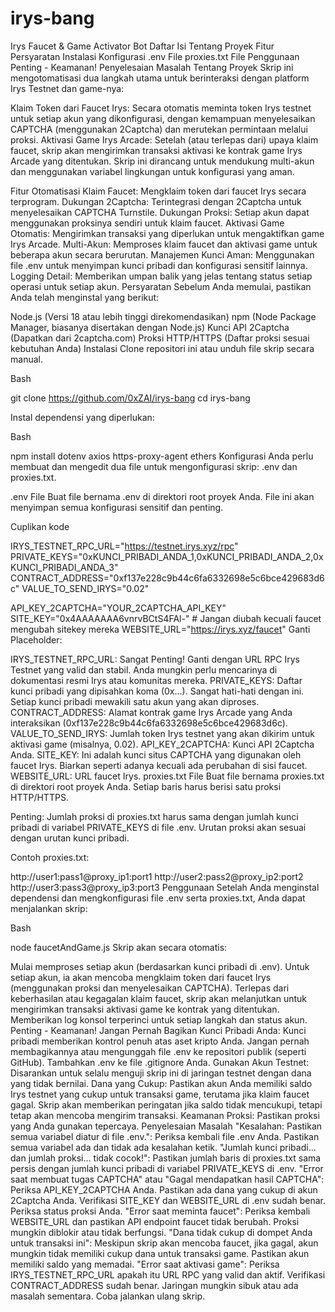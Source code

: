 # irys-bang

Irys Faucet & Game Activator Bot
Daftar Isi
Tentang Proyek
Fitur
Persyaratan
Instalasi
Konfigurasi
.env File
proxies.txt File
Penggunaan
Penting - Keamanan!
Penyelesaian Masalah
Tentang Proyek
Skrip ini mengotomatisasi dua langkah utama untuk berinteraksi dengan platform Irys Testnet dan game-nya:

Klaim Token dari Faucet Irys: Secara otomatis meminta token Irys testnet untuk setiap akun yang dikonfigurasi, dengan kemampuan menyelesaikan CAPTCHA (menggunakan 2Captcha) dan merutekan permintaan melalui proksi.
Aktivasi Game Irys Arcade: Setelah (atau terlepas dari) upaya klaim faucet, skrip akan mengirimkan transaksi aktivasi ke kontrak game Irys Arcade yang ditentukan.
Skrip ini dirancang untuk mendukung multi-akun dan menggunakan variabel lingkungan untuk konfigurasi yang aman.

Fitur
Otomatisasi Klaim Faucet: Mengklaim token dari faucet Irys secara terprogram.
Dukungan 2Captcha: Terintegrasi dengan 2Captcha untuk menyelesaikan CAPTCHA Turnstile.
Dukungan Proksi: Setiap akun dapat menggunakan proksinya sendiri untuk klaim faucet.
Aktivasi Game Otomatis: Mengirimkan transaksi yang diperlukan untuk mengaktifkan game Irys Arcade.
Multi-Akun: Memproses klaim faucet dan aktivasi game untuk beberapa akun secara berurutan.
Manajemen Kunci Aman: Menggunakan file .env untuk menyimpan kunci pribadi dan konfigurasi sensitif lainnya.
Logging Detail: Memberikan umpan balik yang jelas tentang status setiap operasi untuk setiap akun.
Persyaratan
Sebelum Anda memulai, pastikan Anda telah menginstal yang berikut:

Node.js (Versi 18 atau lebih tinggi direkomendasikan)
npm (Node Package Manager, biasanya disertakan dengan Node.js)
Kunci API 2Captcha (Dapatkan dari 2captcha.com)
Proksi HTTP/HTTPS (Daftar proksi sesuai kebutuhan Anda)
Instalasi
Clone repositori ini atau unduh file skrip secara manual.

Bash

git clone https://github.com/0xZAI/irys-bang
cd irys-bang


Instal dependensi yang diperlukan:

Bash

npm install dotenv axios https-proxy-agent ethers
Konfigurasi
Anda perlu membuat dan mengedit dua file untuk mengonfigurasi skrip: .env dan proxies.txt.

.env File
Buat file bernama .env di direktori root proyek Anda. File ini akan menyimpan semua konfigurasi sensitif dan penting.

Cuplikan kode

IRYS_TESTNET_RPC_URL="https://testnet.irys.xyz/rpc"
PRIVATE_KEYS="0xKUNCI_PRIBADI_ANDA_1,0xKUNCI_PRIBADI_ANDA_2,0xKUNCI_PRIBADI_ANDA_3"
CONTRACT_ADDRESS="0xf137e228c9b44c6fa6332698e5c6bce429683d6c"
VALUE_TO_SEND_IRYS="0.02"

API_KEY_2CAPTCHA="YOUR_2CAPTCHA_API_KEY"
SITE_KEY="0x4AAAAAAA6vnrvBCtS4FAl-" # Jangan diubah kecuali faucet mengubah sitekey mereka
WEBSITE_URL="https://irys.xyz/faucet"
Ganti Placeholder:

IRYS_TESTNET_RPC_URL: Sangat Penting! Ganti dengan URL RPC Irys Testnet yang valid dan stabil. Anda mungkin perlu mencarinya di dokumentasi resmi Irys atau komunitas mereka.
PRIVATE_KEYS: Daftar kunci pribadi yang dipisahkan koma (0x...). Sangat hati-hati dengan ini. Setiap kunci pribadi mewakili satu akun yang akan diproses.
CONTRACT_ADDRESS: Alamat kontrak game Irys Arcade yang Anda interaksikan (0xf137e228c9b44c6fa6332698e5c6bce429683d6c).
VALUE_TO_SEND_IRYS: Jumlah token Irys testnet yang akan dikirim untuk aktivasi game (misalnya, 0.02).
API_KEY_2CAPTCHA: Kunci API 2Captcha Anda.
SITE_KEY: Ini adalah kunci situs CAPTCHA yang digunakan oleh faucet Irys. Biarkan seperti adanya kecuali ada perubahan di sisi faucet.
WEBSITE_URL: URL faucet Irys.
proxies.txt File
Buat file bernama proxies.txt di direktori root proyek Anda. Setiap baris harus berisi satu proksi HTTP/HTTPS.

Penting: Jumlah proksi di proxies.txt harus sama dengan jumlah kunci pribadi di variabel PRIVATE_KEYS di file .env. Urutan proksi akan sesuai dengan urutan kunci pribadi.

Contoh proxies.txt:

http://user1:pass1@proxy_ip1:port1
http://user2:pass2@proxy_ip2:port2
http://user3:pass3@proxy_ip3:port3
Penggunaan
Setelah Anda menginstal dependensi dan mengkonfigurasi file .env serta proxies.txt, Anda dapat menjalankan skrip:

Bash

node faucetAndGame.js
Skrip akan secara otomatis:

Mulai memproses setiap akun (berdasarkan kunci pribadi di .env).
Untuk setiap akun, ia akan mencoba mengklaim token dari faucet Irys (menggunakan proksi dan menyelesaikan CAPTCHA).
Terlepas dari keberhasilan atau kegagalan klaim faucet, skrip akan melanjutkan untuk mengirimkan transaksi aktivasi game ke kontrak yang ditentukan.
Memberikan log konsol terperinci untuk setiap langkah dan status akun.
Penting - Keamanan!
Jangan Pernah Bagikan Kunci Pribadi Anda: Kunci pribadi memberikan kontrol penuh atas aset kripto Anda. Jangan pernah membagikannya atau mengunggah file .env ke repositori publik (seperti GitHub). Tambahkan .env ke file .gitignore Anda.
Gunakan Akun Testnet: Disarankan untuk selalu menguji skrip ini di jaringan testnet dengan dana yang tidak bernilai.
Dana yang Cukup: Pastikan akun Anda memiliki saldo Irys testnet yang cukup untuk transaksi game, terutama jika klaim faucet gagal. Skrip akan memberikan peringatan jika saldo tidak mencukupi, tetapi tetap akan mencoba mengirim transaksi.
Keamanan Proksi: Pastikan proksi yang Anda gunakan tepercaya.
Penyelesaian Masalah
"Kesalahan: Pastikan semua variabel diatur di file .env.": Periksa kembali file .env Anda. Pastikan semua variabel ada dan tidak ada kesalahan ketik.
"Jumlah kunci pribadi... dan jumlah proksi... tidak cocok!": Pastikan jumlah baris di proxies.txt sama persis dengan jumlah kunci pribadi di variabel PRIVATE_KEYS di .env.
"Error saat membuat tugas CAPTCHA" atau "Gagal mendapatkan hasil CAPTCHA":
Periksa API_KEY_2CAPTCHA Anda.
Pastikan ada dana yang cukup di akun 2Captcha Anda.
Verifikasi SITE_KEY dan WEBSITE_URL di .env sudah benar.
Periksa status proksi Anda.
"Error saat meminta faucet":
Periksa kembali WEBSITE_URL dan pastikan API endpoint faucet tidak berubah.
Proksi mungkin diblokir atau tidak berfungsi.
"Dana tidak cukup di dompet Anda untuk transaksi ini": Meskipun skrip akan mencoba faucet, jika gagal, akun mungkin tidak memiliki cukup dana untuk transaksi game. Pastikan akun memiliki saldo yang memadai.
"Error saat aktivasi game":
Periksa IRYS_TESTNET_RPC_URL apakah itu URL RPC yang valid dan aktif.
Verifikasi CONTRACT_ADDRESS sudah benar.
Jaringan mungkin sibuk atau ada masalah sementara. Coba jalankan ulang skrip.
